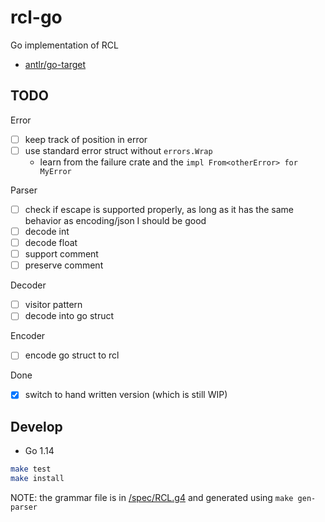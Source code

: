 # rcl-go

Go implementation of RCL

- [antlr/go-target](https://github.com/antlr/antlr4/blob/master/doc/go-target.md)

## TODO

Error

- [ ] keep track of position in error
- [ ] use standard error struct without `errors.Wrap`
  - learn from the failure crate and the `impl From<otherError> for MyError`

Parser

- [ ] check if escape is supported properly, as long as it has the same behavior as encoding/json I should be good
- [ ] decode int
- [ ] decode float
- [ ] support comment
- [ ] preserve comment

Decoder

- [ ] visitor pattern
- [ ] decode into go struct

Encoder

- [ ] encode go struct to rcl

Done

- [x] switch to hand written version (which is still WIP)

## Develop

- Go 1.14

````bash
make test
make install
````

NOTE: the grammar file is in [<project-root>/spec/RCL.g4](../../spec/RCL.g4) and generated using `make gen-parser`